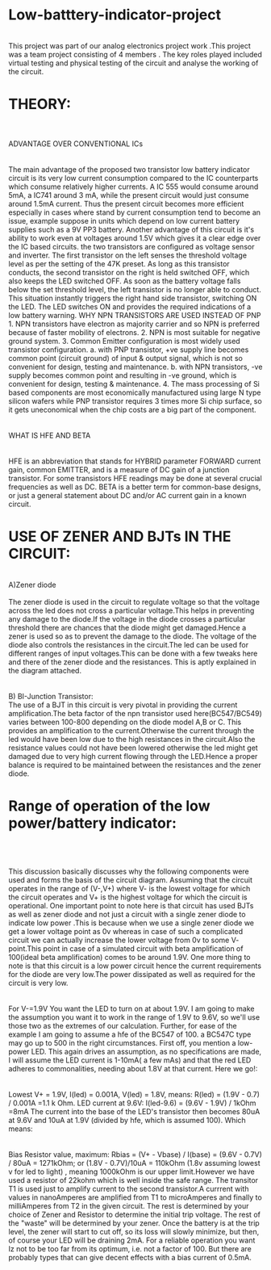 # Low-batttery-indicator-project
<br/>
This project was part of our analog electronics project work .This project was a team project consisting of 4 members . The key roles played included virtual testing and physical testing of the circuit and analyse the working of the circuit.

<br/>

# THEORY:
<br/>
<br/>
ADVANTAGE OVER CONVENTIONAL ICs
<br/>
<br/>
<br/>
The main advantage of the proposed two transistor low battery indicator circuit is its
very low current consumption compared to the IC counterparts which consume
relatively higher currents. A IC 555 would consume around 5mA, a IC741 around 3 mA, while the present
circuit would just consume around 1.5mA current. Thus the present circuit becomes more efficient especially in cases where stand by
current consumption tend to become an issue, example suppose in units which depend
on low current battery supplies such as a 9V PP3 battery. Another advantage of this circuit is it's ability to work even at voltages around 1.5V
which gives it a clear edge over the IC based circuits. the two transistors are configured as voltage sensor and inverter. The first transistor on the left senses the threshold voltage level as per the setting of the
47K preset. As long as this transistor conducts, the second transistor on the right is
held switched OFF, which also keeps the LED switched OFF. As soon as the battery voltage falls below the set threshold level, the left transistor is
no longer able to conduct. This situation instantly triggers the right hand side transistor, switching ON the LED. The LED switches ON and provides the required indications of a low battery warning. WHY NPN TRANSISTORS ARE USED INSTEAD OF PNP
1. NPN transistors have electron as majority carrier and so NPN is preferred
because of faster mobility of electrons. 2. NPN is most suitable for negative ground system. 3. Common Emitter configuration is most widely used transistor configuration. a. with PNP transistor, +ve supply line becomes common point (circuit ground) of
input & output signal, which is not so convenient for design, testing and
maintenance. b. with NPN transistors, -ve supply becomes common point and resulting in -ve
ground, which is convenient for design, testing & maintenance. 4. The mass processing of Si based components are most economically manufactured
using large N type silicon wafers while PNP transistor requires 3 times more Si
chip surface, so it gets uneconomical when the chip costs are a big part of the
component. 
<br/>
<br/>
<br/>
WHAT IS HFE AND BETA
<br/>
<br/>
<br/>
HFE is an abbreviation that stands for HYBRID parameter FORWARD current
gain, common EMITTER, and is a measure of DC gain of a junction transistor. For some transistors HFE readings may be done at several crucial frequencies as well
as DC. BETA is a better term for common-base designs, or just a general statement
about DC and/or AC current gain in a known circuit.

<br/>

# USE OF ZENER AND BJTs IN THE CIRCUIT:
<br/>
A)Zener diode
<br/>
<br/>
The zener diode is used in the circuit to regulate voltage so that the voltage across
the led does not cross a particular voltage.This helps in preventing any damage to the
diode.If the voltage in the diode crosses a particular threshold there are chances that
the diode might get damaged.Hence a zener is used so as to prevent the damage to
the diode. The voltage of the diode also controls the resistances in the circuit.The led can be
used for different ranges of input voltages.This can be done with a few tweaks here
and there of the zener diode and the resistances. This is aptly explained in the diagram attached. 
<br/>
<br/>
<br/>
B) BI-Junction Transistor:
<br/>
The use of a BJT in this circuit is very pivotal in providing the current amplification.The
beta factor of the npn transistor used here(BC547/BC549) varies between 100-800
depending on the diode model A,B or C. This provides an amplification to the current.Otherwise the current through the led
would have been low due to the high resistances in the circuit.Also the resistance
values could not have been lowered otherwise the led might get damaged due to
very high current flowing through the LED.Hence a proper balance is required to be
maintained between the resistances and the zener diode.

<br/>

# Range of operation of the low power/battery indicator:
<br/>
<br/>
<br/>
This discussion basically discusses why the following components were used and
forms the basis of the circuit diagram. Assuming that the circuit operates in the range of (V-,V+) where V- is the lowest
voltage for which the circuit operates and V+ is the highest voltage for which the
circuit is operational. One important point to note here is that circuit has used BJTs as well as zener
diode and not just a circuit with a single zener diode to indicate low power .This is
because when we use a single zener diode we get a lower voltage point as 0v
whereas in case of such a complicated circuit we can actually increase the lower
voltage from 0v to some V- point.This point in case of a simulated circuit with beta
amplification of 100(ideal beta amplification) comes to be around 1.9V. One more thing to note is that this circuit is a low power circuit hence the current
requirements for the diode are very low.The power dissipated as well as required for
the circuit is very low.
<br/>
<br/>
<br/>
For V-=1.9V
You want the LED to turn on at about 1.9V. I am going to make the assumption you
want it to work in the range of 1.9V to 9.6V, so we'll use those two as the extremes of
our calculation. Further, for ease of the example I am going to assume a hfe of the
BC547 of 100. a BC547C type may go up to 500 in the right circumstances.
First off, you mention a low-power LED. This again drives an assumption, as no
specifications are made, I will assume the LED current is 1-10mA( a few mAs) and
that the red LED adheres to commonalities, needing about 1.8V at that current. Here
we go!:
<br/>
<br/>
<br/>
Lowest V+ = 1.9V, I(led) = 0.001A, V(led) = 1.8V, means: R(led) = (1.9V - 0.7) / 0.001A
=1.1 k Ohm. LED current at 9.6V: I(led-9.6) = (9.6V - 1.9V) / 1kOhm =8mA
The current into the base of the LED's transistor then becomes 80uA at 9.6V and
10uA at 1.9V (divided by hfe, which is assumed 100). Which means:
<br/>
<br/>
<br/>
Bias Resistor value, maximum: Rbias = (V+ - Vbase) / I(base) = (9.6V - 0.7V) / 80uA = 1271kOhm; or (1.8V - 0.7V)/10uA = 110kOhm (1.8v assuming lowest v for led to
light) , meaning 1000kOhm is our upper limit.However we have used a resistor of
22kohm which is well inside the safe range. The transitor T1 is used just to amplify current to the second transistor.A currrent
with values in nanoAmperes are amplified from T1 to microAmperes and finally to
milliAmperes from T2 in the given circuit. The rest is determined by your choice of Zener and Resistor to determine the initial
trip voltage. The rest of the "waste" will be determined by your zener. Once the
battery is at the trip level, the zener will start to cut off, so its loss will slowly
minimize, but then, of course your LED will be draining 2mA. For a reliable operation you want Iz not to be too far from its optimum, i.e. not a
factor of 100. But there are probably types that can give decent effects with a bias
current of 0.5mA.
